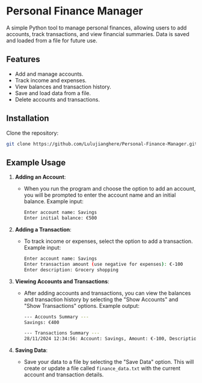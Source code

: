 # Personal Finance Manager

A simple Python tool to manage personal finances, allowing users to add accounts, track transactions, and view financial summaries. Data is saved and loaded from a file for future use.

## Features

- Add and manage accounts.
- Track income and expenses.
- View balances and transaction history.
- Save and load data from a file.
- Delete accounts and transactions.

## Installation
Clone the repository:

   ```bash
   git clone https://github.com/Lulujianghere/Personal-Finance-Manager.git
   ```

## Example Usage

1. **Adding an Account**:
   - When you run the program and choose the option to add an account, you will be prompted to enter the account name and an initial balance. Example input:
   
     ```bash
     Enter account name: Savings
     Enter initial balance: €500
     ```

2. **Adding a Transaction**:
   - To track income or expenses, select the option to add a transaction. Example input:
   
     ```bash
     Enter account name: Savings
     Enter transaction amount (use negative for expenses): €-100
     Enter description: Grocery shopping
     ```

3. **Viewing Accounts and Transactions**:
   - After adding accounts and transactions, you can view the balances and transaction history by selecting the "Show Accounts" and "Show Transactions" options. Example output:
   
     ```bash
     --- Accounts Summary ---
     Savings: €400

     --- Transactions Summary ---
     28/11/2024 12:34:56: Account: Savings, Amount: €-100, Description: Grocery shopping
     ```

4. **Saving Data**:
   - Save your data to a file by selecting the "Save Data" option. This will create or update a file called `finance_data.txt` with the current account and transaction details.

